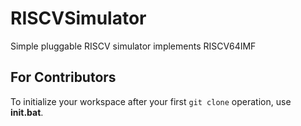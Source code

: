# RISCVSimulator

Simple pluggable RISCV simulator implements RISCV64IMF

## For Contributors

To initialize your workspace after your first `git clone` operation, use __init.bat__.